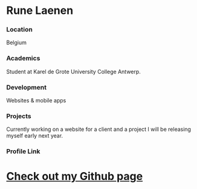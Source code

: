 # Rune Laenen

### Location

Belgium

### Academics

Student at Karel de Grote University College Antwerp.

### Development

Websites & mobile apps

### Projects

Currently working on a website for a client and a project I will be releasing myself early next year.

### Profile Link

# [Check out my Github page](https://github.com/runelaenen)